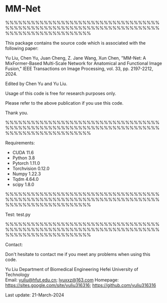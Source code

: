 # MM-Net

%%%%%%%%%%%%%%%%%%%%%%%%%%%%%%%%%%%%%%%%%%%%%%%%%%%%%%%%%%%%%%%%%%%%%%%%%%%%%%%%%%%%%%%%%%%%

This package contains the source code which is associated with the following paper:

Yu Liu, Chen Yu, Juan Cheng, Z. Jane Wang, Xun Chen, "MM-Net: A MixFormer-Based Multi-Scale Network for Anatomical and Functional Image Fusion," IEEE Transactions on Image Processing, vol. 33, pp. 2197-2212, 2024.

Edited by Chen Yu and Yu Liu.

Usage of this code is free for research purposes only.

Please refer to the above publication if you use this code. 

Thank you.

%%%%%%%%%%%%%%%%%%%%%%%%%%%%%%%%%%%%%%%%%%%%%%%%%%%%%%%%%%%%%%%%%%%%%%%%%%%%%%%%%%%%%%%%%%%%

Requirements:

- CUDA 11.6
- Python 3.8
- Pytorch 1.11.0
- Torchvision 0.12.0
- Numpy 1.22.3
- Tqdm 4.64.0
- scipy 1.8.0

%%%%%%%%%%%%%%%%%%%%%%%%%%%%%%%%%%%%%%%%%%%%%%%%%%%%%%%%%%%%%%%%%%%%%%%%%%%%%%%%%%%%%%%%%%%%

Test: test.py

%%%%%%%%%%%%%%%%%%%%%%%%%%%%%%%%%%%%%%%%%%%%%%%%%%%%%%%%%%%%%%%%%%%%%%%%%%%%%%%%%%%%%%%%%%%%

Contact:


Don't hesitate to contact me if you meet any problems when using this code.

Yu Liu
Department of Biomedical Engineering
Hefei University of Technology                                                            
Email: yuliu@hfut.edu.cn; lyuxxz@163.com
Homepage: https://sites.google.com/site/yuliu316316; https://github.com/yuliu316316




Last update: 21-March-2024